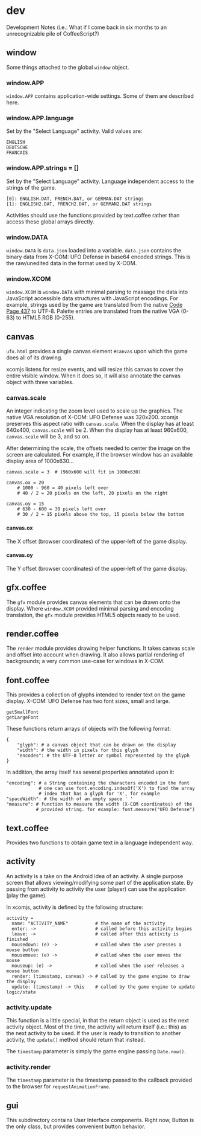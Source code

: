 # dev
Development Notes (i.e.: What if I come back in six months to an
unrecognizable pile of CoffeeScript?)

## window
Some things attached to the global `window` object.

### window.APP
`window.APP` contains application-wide settings. Some of them are described
here.

### window.APP.language
Set by the "Select Language" activity. Valid values are:

    ENGLISH
    DEUTSCHE
    FRANCAIS

### window.APP.strings = []
Set by the "Select Language" activity. Language independent access to
the strings of the game.

    [0]: ENGLISH.DAT, FRENCH.DAT, or GERMAN.DAT strings
    [1]: ENGLISH2.DAT, FRENCH2.DAT, or GERMAN2.DAT strings

Activities should use the functions provided by text.coffee rather
than access these global arrays directly.

### window.DATA
`window.DATA` is `data.json` loaded into a variable. `data.json` contains
the binary data from X-COM: UFO Defense in base64 encoded strings. This is
the raw/unedited data in the format used by X-COM.

### window.XCOM
`window.XCOM` is `window.DATA` with minimal parsing to massage the data
into JavaScript accessible data structures with JavaScript encodings.
For example, strings used by the game are translated from the native
[Code Page 437](https://en.wikipedia.org/wiki/Code_page_437) to UTF-8.
Palette entries are translated from the native VGA (0-63) to HTML5 RGB (0-255).

## canvas
`ufo.html` provides a single canvas element `#canvas` upon which the game
does all of its drawing.

xcomjs listens for resize events, and will resize this canvas to cover the
entire visible window. When it does so, it will also annotate the canvas
object with three variables.

### canvas.scale
An integer indicating the zoom level used to scale up the graphics. The
native VGA resolution of X-COM: UFO Defense was 320x200. xcomjs preserves
this aspect ratio with `canvas.scale`. When the display has at least
640x400, `canvas.scale` will be 2. When the display has at least 960x600,
`canvas.scale` will be 3, and so on.

After determining the scale, the offsets needed to center the image on the
screen are calculated. For example, if the browser window has an available
display area of 1000x630...

    canvas.scale = 3  # (960x600 will fit in 1000x630)

    canvas.ox = 20
        # 1000 - 960 = 40 pixels left over
        # 40 / 2 = 20 pixels on the left, 20 pixels on the right
 
    canvas.oy = 15
        # 630 - 600 = 30 pixels left over
        # 30 / 2 = 15 pixels above the top, 15 pixels below the bottom

#### canvas.ox
The X offset (browser coordinates) of the upper-left of the game display.

#### canvas.oy
The Y offset (browser coordinates) of the upper-left of the game display.

## gfx.coffee
The `gfx` module provides canvas elements that can be drawn onto the
display. Where `window.XCOM` provided minimal parsing and encoding
translation, the `gfx` module provides HTML5 objects ready to be used.

## render.coffee
The `render` module provides drawing helper functions. It takes canvas
scale and offset into account when drawing. It also allows partial
rendering of backgrounds; a very common use-case for windows in X-COM.

## font.coffee
This provides a collection of glyphs intended to render text on the
game display. X-COM: UFO Defense has two font sizes, small and large.

    getSmallFont
    getLargeFont

These functions return arrays of objects with the following format:

    {
        "glyph": # a canvas object that can be drawn on the display
        "width": # the width in pixels for this glyph
        "encodes": # the UTF-8 letter or symbol represented by the glyph
    }

In addition, the array itself has several properties annotated upon it:

    "encoding": # a String containing the characters encoded in the font
                # one can use font.encoding.indexOf('X') to find the array
                # index that has a glyph for 'X', for example
    "spaceWidth": # the width of an empty space ' '
    "measure": # function to measure the width (X-COM coordinates) of the
               # provided string. for example: font.measure("UFO Defense")

## text.coffee
Provides two functions to obtain game text in a language independent way.

## activity
An activity is a take on the Android idea of an activity. A single purpose
screen that allows viewing/modifying some part of the application state. By
passing from activity to activity the user (player) can use the application
(play the game).

In xcomjs, activity is defined by the following structure:

    activity =
      name: "ACTIVITY_NAME"          # the name of the activity
      enter: ->                      # called before this activity begins
      leave: ->                      # called after this activity is finished
      mousedown: (e) ->              # called when the user presses a mouse button
      mousemove: (e) ->              # called when the user moves the mouse
      mouseup: (e) ->                # called when the user releases a mouse button
      render: (timestamp, canvas) -> # called by the game engine to draw the display
      update: (timestamp) -> this    # called by the game engine to update logic/state

### activity.update
This function is a little special, in that the return object is used as
the next activity object. Most of the time, the activity will return itself
(i.e.: this) as the next activity to be used. If the user is ready to
transition to another activity, the `update()` method should return that
instead.

The `timestamp` parameter is simply the game engine passing `Date.now()`.

### activity.render
The `timestamp` parameter is the timestamp passed to the callback provided
to the browser for `requestAnimationFrame`.

## gui
This subdirectory contains User Interface components. Right now, Button is
the only class, but provides convenient button behavior.
